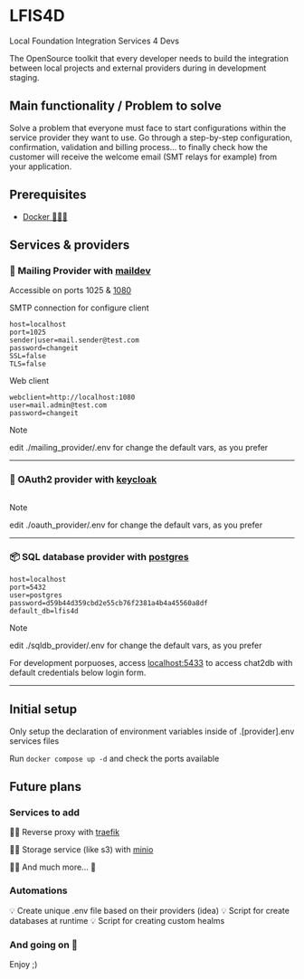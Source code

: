 # LFIS4D

Local Foundation Integration Services 4 Devs

The OpenSource toolkit that every developer needs to build the integration between local projects and external providers during in development staging.

## Main functionality / Problem to solve

Solve a problem that everyone must face to start configurations within the service provider they want to use. Go through a step-by-step configuration, confirmation, validation and billing process... to finally check how the customer will receive the welcome email (SMT relays for example) from your application.

## Prerequisites

- [Docker 🐋👍🏼](https://docs.docker.com/engine/install/)

## Services & providers

### 📨 Mailing Provider with [maildev](https://github.com/maildev/maildev?tab=readme-ov-file)

Accessible on ports 1025 & [1080](http://localhost:1080)

SMTP connection for configure client

```dotenv
host=localhost
port=1025
sender|user=mail.sender@test.com
password=changeit
SSL=false
TLS=false
```

Web client

```dotenv
webclient=http://localhost:1080
user=mail.admin@test.com
password=changeit
```

> [!NOTE]
>
> edit ./mailing_provider/.env for change the default vars, as you prefer
---

### 🔐 OAuth2 provider with [keycloak](https://github.com/keycloak/keycloak?tab=readme-ov-file#open-source-identity-and-access-management)

```dotenv
```

> [!NOTE]
>
> edit ./oauth_provider/.env for change the default vars, as you prefer
---

### 📦 SQL database provider with [postgres](https://github.com/docker-library/docs/blob/master/postgres/README.md)

```dotenv
host=localhost
port=5432
user=postgres
password=d59b44d359cbd2e55cb76f2381a4b4a45560a8df
default_db=lfis4d
```

> [!NOTE]
>
> edit ./sqldb_provider/.env for change the default vars, as you prefer
>
> For development porpuoses, access [localhost:5433](http://localhost:5433) to access chat2db with default credentials below login form.
---

## Initial setup

Only setup the declaration of environment variables inside of .[provider].env services files

Run `docker compose up -d` and check the ports available

## Future plans

### Services to add

☝🏼 Reverse proxy with [traefik](https://github.com/traefik/traefik?tab=readme-ov-file#documentation)

☝🏼 Storage service (like s3) with [minio](https://min.io/docs/minio/container/index.html#quickstart-for-containers)

☝🏼 And much more... 👀

### Automations

💡 Create unique .env file based on their providers (idea)
💡 Script for create databases at runtime
💡 Script for creating custom healms

### And going on 🚀

Enjoy ;)
